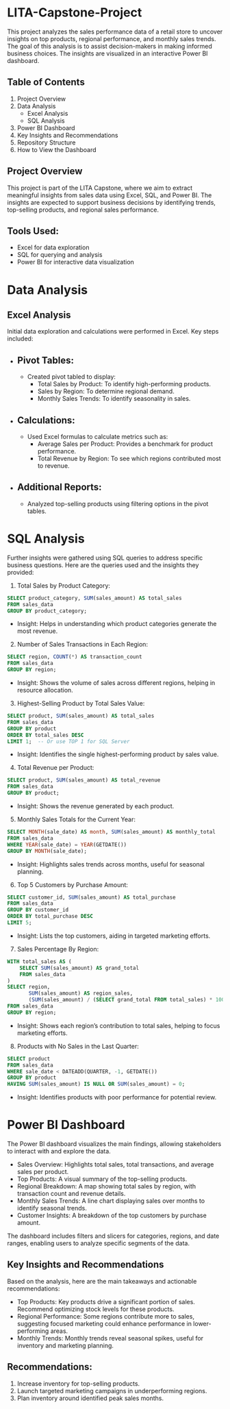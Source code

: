 # LITA-Capstone-Project
This project analyzes the sales performance data of a retail store to uncover insights on top products, regional performance, and monthly sales trends. The goal of this analysis is to assist decision-makers in making informed business choices. The insights are visualized in an interactive Power BI dashboard.

## Table of Contents
1. Project Overview
2. Data Analysis
   * Excel Analysis
   * SQL Analysis
3. Power BI Dashboard
4. Key Insights and Recommendations
5. Repository Structure
6. How to View the Dashboard

## Project Overview
This project is part of the LITA Capstone, where we aim to extract meaningful insights from sales data using Excel, SQL, and Power BI. The insights are expected to support business decisions by identifying trends, top-selling products, and regional sales performance.


## Tools Used:
* Excel for data exploration
* SQL for querying and analysis
* Power BI for interactive data visualization


# Data Analysis
## Excel Analysis
Initial data exploration and calculations were performed in Excel. Key steps included:

* ## Pivot Tables:
     * Created pivot tabled to display:
       * Total Sales by Product: To identify high-performing products.
       * Sales by Region: To determine regional demand.
       * Monthly Sales Trends: To identify seasonality in sales.
* ## Calculations:
     * Used Excel formulas to calculate metrics such as:
        * Average Sales per Product: Provides a benchmark for product performance.
        * Total Revenue by Region: To see which regions contributed most to revenue.
* ## Additional Reports:
     * Analyzed top-selling products using filtering options in the pivot tables.


# SQL Analysis
Further insights were gathered using SQL queries to address specific business questions. Here are the queries used and the insights they provided:

1. Total Sales by Product Category:
   
```SQL
SELECT product_category, SUM(sales_amount) AS total_sales
FROM sales_data
GROUP BY product_category;
```
 * Insight: Helps in understanding which product categories generate the most revenue.

2. Number of Sales Transactions in Each Region:

```SQL
SELECT region, COUNT(*) AS transaction_count
FROM sales_data
GROUP BY region;
```
 * Insight: Shows the volume of sales across different regions, helping in resource allocation.

3. Highest-Selling Product by Total Sales Value:

```SQL
SELECT product, SUM(sales_amount) AS total_sales
FROM sales_data
GROUP BY product
ORDER BY total_sales DESC
LIMIT 1;  -- Or use TOP 1 for SQL Server
```
 * Insight: Identifies the single highest-performing product by sales value.

4. Total Revenue per Product:

```SQL
SELECT product, SUM(sales_amount) AS total_revenue
FROM sales_data
GROUP BY product;
```
 * Insight: Shows the revenue generated by each product.

5. Monthly Sales Totals for the Current Year:

```SQL
SELECT MONTH(sale_date) AS month, SUM(sales_amount) AS monthly_total
FROM sales_data
WHERE YEAR(sale_date) = YEAR(GETDATE())
GROUP BY MONTH(sale_date);
```
 * Insight: Highlights sales trends across months, useful for seasonal planning.

6. Top 5 Customers by Purchase Amount:
   
```SQL
SELECT customer_id, SUM(sales_amount) AS total_purchase
FROM sales_data
GROUP BY customer_id
ORDER BY total_purchase DESC
LIMIT 5;
```
 * Insight: Lists the top customers, aiding in targeted marketing efforts.

7. Sales Percentage By Region:

```SQL
WITH total_sales AS (
    SELECT SUM(sales_amount) AS grand_total
    FROM sales_data
)
SELECT region,
       SUM(sales_amount) AS region_sales,
       (SUM(sales_amount) / (SELECT grand_total FROM total_sales) * 100) AS sales_percentage
FROM sales_data
GROUP BY region;
```
 * Insight: Shows each region’s contribution to total sales, helping to focus marketing efforts.

8. Products with No Sales in the Last Quarter:

```SQL
SELECT product
FROM sales_data
WHERE sale_date < DATEADD(QUARTER, -1, GETDATE())
GROUP BY product
HAVING SUM(sales_amount) IS NULL OR SUM(sales_amount) = 0;
```
 * Insight: Identifies products with poor performance for potential review.


# Power BI Dashboard
The Power BI dashboard visualizes the main findings, allowing stakeholders to interact with and explore the data.

* Sales Overview: Highlights total sales, total transactions, and average sales per product.
* Top Products: A visual summary of the top-selling products.
* Regional Breakdown: A map showing total sales by region, with transaction count and revenue details.
* Monthly Sales Trends: A line chart displaying sales over months to identify seasonal trends.
* Customer Insights: A breakdown of the top customers by purchase amount.

The dashboard includes filters and slicers for categories, regions, and date ranges, enabling users to analyze specific segments of the data.


## Key Insights and Recommendations
Based on the analysis, here are the main takeaways and actionable recommendations:

- Top Products: Key products drive a significant portion of sales. Recommend optimizing stock levels for these products.
- Regional Performance: Some regions contribute more to sales, suggesting focused marketing could enhance performance in lower-performing areas.
- Monthly Trends: Monthly trends reveal seasonal spikes, useful for inventory and marketing planning.
  
## Recommendations:

1. Increase inventory for top-selling products.
2. Launch targeted marketing campaigns in underperforming regions.
3. Plan inventory around identified peak sales months.
   
